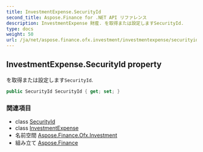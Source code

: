 ```yaml
---
title: InvestmentExpense.SecurityId
second_title: Aspose.Finance for .NET API リファレンス
description: InvestmentExpense 財産. を取得または設定しますSecurityId.
type: docs
weight: 50
url: /ja/net/aspose.finance.ofx.investment/investmentexpense/securityid/
---
```

## InvestmentExpense.SecurityId property

を取得または設定します`SecurityId`.

```csharp
public SecurityId SecurityId { get; set; }
```

### 関連項目

* class [SecurityId](../../../aspose.finance.ofx/securityid/)
* class [InvestmentExpense](../)
* 名前空間 [Aspose.Finance.Ofx.Investment](../../investmentexpense/)
* 組み立て [Aspose.Finance](../../../)


